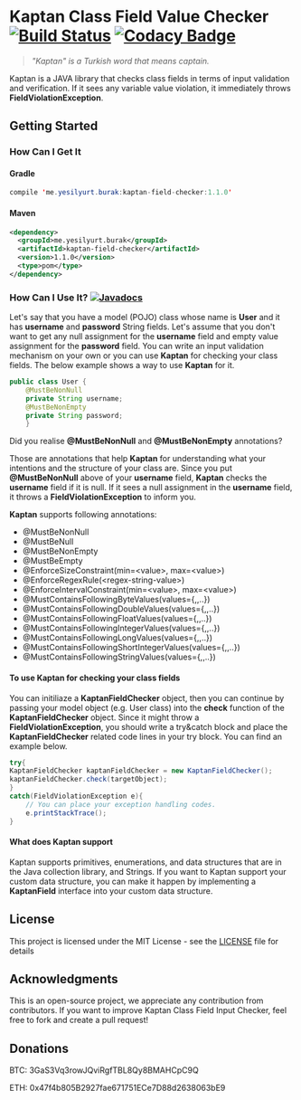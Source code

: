 # Kaptan Class Field Value Checker [![Build Status](https://travis-ci.com/burakim/Kaptan-Field-Checker.svg?branch=master)](https://travis-ci.com/burakim/Kaptan-Field-Checker) [![Codacy Badge](https://api.codacy.com/project/badge/Grade/722394ec79bc48178c5101b929517400)](https://app.codacy.com/app/burakim/Kaptan-Field-Checker?utm_source=github.com&utm_medium=referral&utm_content=burakim/Kaptan-Field-Checker&utm_campaign=Badge_Grade_Dashboard)
> *"Kaptan" is a Turkish word that means captain.*

Kaptan is a JAVA library that checks class fields in terms of input validation and verification. If it sees any variable value violation, it immediately throws **FieldViolationException**.

## Getting Started
### How Can I Get It
#### Gradle
```java
compile 'me.yesilyurt.burak:kaptan-field-checker:1.1.0'
```
#### Maven
```xml
<dependency>
  <groupId>me.yesilyurt.burak</groupId>
  <artifactId>kaptan-field-checker</artifactId>
  <version>1.1.0</version>
  <type>pom</type>
</dependency>
```
### How Can I Use It? [![Javadocs](https://www.javadoc.io/badge/me.yesilyurt.burak/kaptan-field-checker.svg)](https://www.javadoc.io/doc/me.yesilyurt.burak/kaptan-field-checker)
Let's say that you have a model (POJO) class whose name is **User** and it has **username** and **password** String fields. Let's assume that you don't want to get any null assignment for the **username** field and empty value assignment for the **password** field. You can write an input validation mechanism on your own or you can use **Kaptan** for checking your class fields. The below example shows a way to use **Kaptan** for it.
```java
public class User {
    @MustBeNonNull
    private String username;
    @MustBeNonEmpty
    private String password;
    }
```
Did you realise **@MustBeNonNull** and **@MustBeNonEmpty** annotations?

Those are annotations that help **Kaptan** for understanding what your intentions and the structure of your class are. Since you put **@MustBeNonNull** above of your **username** field, **Kaptan** checks the **username** field if it is null. If it sees a null assignment in the **username** field, it throws a **FieldViolationException** to inform you.

**Kaptan** supports following annotations:
- @MustBeNonNull
- @MustBeNull
- @MustBeNonEmpty
- @MustBeEmpty
- @EnforceSizeConstraint(min=\<value\>, max=\<value\>)
- @EnforceRegexRule(\<regex-string-value\>)
- @EnforceIntervalConstraint(min=\<value\>, max=\<value\>)
- @MustContainsFollowingByteValues(values={,,..})
- @MustContainsFollowingDoubleValues(values={,,..})
- @MustContainsFollowingFloatValues(values={,,..})
- @MustContainsFollowingIntegerValues(values={,,..})
- @MustContainsFollowingLongValues(values={,,..})
- @MustContainsFollowingShortIntegerValues(values={,,..})
- @MustContainsFollowingStringValues(values={,,..})

#### To use **Kaptan** for checking your class fields
You can initiliaze a **KaptanFieldChecker** object, then you can continue by passing your model object (e.g. User class) into the **check** function of the **KaptanFieldChecker** object. Since it might throw a **FieldViolationException**, you should write a try&catch block and place the **KaptanFieldChecker** related code lines in your try block. You can find an example below.
```java
try{
KaptanFieldChecker kaptanFieldChecker = new KaptanFieldChecker();
kaptanFieldChecker.check(targetObject);
}
catch(FieldViolationException e){
    // You can place your exception handling codes.
    e.printStackTrace();
}

```

#### What does Kaptan support
Kaptan supports primitives, enumerations, and data structures that are in the Java collection library, and Strings. If you want to Kaptan support your custom data structure, you can make it happen by implementing a **KaptanField** interface into your custom data structure.

## License

This project is licensed under the MIT License - see the [LICENSE](LICENSE) file for details

## Acknowledgments
This is an open-source project, we appreciate any contribution from contributors. If you want to improve Kaptan Class Field Input Checker, feel free to fork and create a pull request!

## Donations
BTC: 3GaS3Vq3rowJQviRgfTBL8Qy8BMAHCpC9Q

ETH: 0x47f4b805B2927fae671751ECe7D88d2638063bE9
